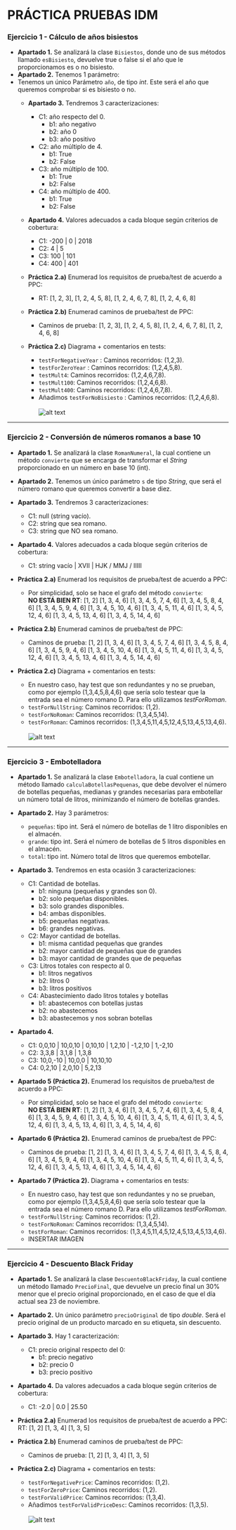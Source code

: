 # PRÁCTICA PRUEBAS IDM

### Ejercicio 1 - Cálculo de años bisiestos
  * **Apartado 1.** Se analizará la clase `Bisiestos`, donde uno de sus métodos llamado `esBisiesto`, devuelve true o false si el año que le proporcionamos es o no bisiesto.
  * **Apartado 2.** Tenemos 1 parámetro:
* Tenemos un único Parámetro `año`, de tipo *int*. Este será el año que queremos comprobar si es bisiesto o no.
  * **Apartado 3.** Tendremos 3 caracterizaciones:
    * C1: año respecto del 0.
      * b1: año negativo
      * b2: año 0
      * b3: año positivo
    * C2: año múltiplo de 4.
      * b1: True
      * b2: False
    * C3: año múltiplo de 100.
      * b1: True
      * b2: False
    * C4: año múltiplo de 400.
      * b1: True
      * b2: False

  * **Apartado 4.** Valores adecuados a cada bloque según criterios de cobertura:
    * C1: -200 | 0 | 2018
    * C2: 4 | 5
    * C3: 100 | 101
    * C4: 400 | 401
  * **Práctica 2.a)** Enumerad los requisitos de prueba/test de acuerdo a PPC:  
    * RT: [1, 2, 3], [1, 2, 4, 5, 8], [1, 2, 4, 6, 7, 8], [1, 2, 4, 6, 8]

  * **Práctica 2.b)** Enumerad caminos de prueba/test de PPC:
    * Caminos de prueba: [1, 2, 3], [1, 2, 4, 5, 8], [1, 2, 4, 6, 7, 8], [1, 2, 4, 6, 8]

  * **Práctica 2.c)** Diagrama + comentarios en tests:
    * `testForNegativeYear` : Caminos recorridos: (1,2,3).
    * `testForZeroYear` : Caminos recorridos: (1,2,4,5,8).
    * `testMult4`: Caminos recorridos: (1,2,4,6,7,8).
	 * `testMult100`: Caminos recorridos: (1,2,4,6,8).
	 * `testMult400`: Caminos recorridos: (1,2,4,6,7,8).
    * Añadimos `testForNoBisiesto` : Caminos recorridos: (1,2,4,6,8).
    <br><br> ![alt text](/Bisiestos/GrafoBisiestos-v2.png "Grafo Bisiestos")


---

### Ejercicio 2 - Conversión de números romanos a base 10
  * **Apartado 1.** Se analizará la clase `RomanNumeral`, la cual contiene un método `convierte` que se encarga de transformar el *String* proporcionado en un número en base 10 (int).

  * **Apartado 2.** Tenemos un único parámetro `s` de tipo *String*, que será el número romano que queremos convertir a base diez.

  * **Apartado 3.** Tendremos 3 caracterizaciones:
    * C1: null (string vacío).
    * C2: string que sea romano.
    * C3: string que NO sea romano.

  * **Apartado 4.** Valores adecuados a cada bloque según criterios de cobertura:
    * C1: string vacío | XVII | HJK / MMJ / IIIII

  * **Práctica 2.a)** Enumerad los requisitos de prueba/test de acuerdo a PPC:  
    * Por simplicidad, solo se hace el grafo del método `convierte`:  
      **NO ESTÁ BIEN RT**: [1, 2] [1, 3, 4, 6] [1, 3, 4, 5, 7, 4, 6] [1, 3, 4, 5, 8, 4, 6] [1, 3, 4, 5, 9, 4, 6] [1, 3, 4, 5, 10, 4, 6] [1, 3, 4, 5, 11, 4, 6] [1, 3, 4, 5, 12, 4, 6] [1, 3, 4, 5, 13, 4, 6] [1, 3, 4, 5, 14, 4, 6]

  * **Práctica 2.b)** Enumerad caminos de prueba/test de PPC:
    * Caminos de prueba: [1, 2] [1, 3, 4, 6] [1, 3, 4, 5, 7, 4, 6] [1, 3, 4, 5, 8, 4, 6] [1, 3, 4, 5, 9, 4, 6] [1, 3, 4, 5, 10, 4, 6]
      [1, 3, 4, 5, 11, 4, 6] [1, 3, 4, 5, 12, 4, 6] [1, 3, 4, 5, 13, 4, 6] [1, 3, 4, 5, 14, 4, 6]

  * **Práctica 2.c)** Diagrama + comentarios en tests:
    * En nuestro caso, hay test que son redundantes y no se prueban, como por ejemplo (1,3,4,5,8,4,6) que sería solo testear que la
      entrada sea el número romano D. Para ello utilizamos *testForRoman*.
    * `testForNullString`: Caminos recorridos: (1,2).
    * `testForNoRoman`: Caminos recorridos: (1,3,4,5,14).
    * `testForRoman`: Caminos recorridos: (1,3,4,5,11,4,5,12,4,5,13,4,5,13,4,6).
    <br><br> ![alt text](/Romanos/GrafoRomanos.png "Grafo Romanos")


---

### Ejercicio 3 - Embotelladora
  * **Apartado 1.** Se analizará la clase `Embotelladora`, la cual contiene un método llamado `calculaBotellasPequenas`, que debe devolver el número de botellas pequeñas, medianas y grandes necesarias para embotellar un número total de litros, minimizando el número de botellas grandes.

  * **Apartado 2.** Hay 3 parámetros:
    * `pequeñas`: tipo int. Será el número de botellas de 1 litro disponibles en el almacén.
    * `grande`: tipo int. Será el número de botellas de 5 litros disponibles en el almacén.
    * `total`: tipo int. Número total de litros que queremos embotellar.

  * **Apartado 3.**  Tendremos en esta ocasión 3 caracterizaciones:
    * C1: Cantidad de botellas.
      * b1: ninguna (pequeñas y grandes son 0).
      * b2: solo pequeñas disponibles.
      * b3: solo grandes disponibles.
      * b4: ambas disponibles.
      * b5: pequeñas negativas.
      * b6: grandes negativas.
    * C2: Mayor cantidad de botellas.
      * b1: misma cantidad pequeñas que grandes
      * b2: mayor cantidad de pequeñas que de grandes
      * b3: mayor cantidad de grandes que de pequeñas
    * C3: Litros totales con respecto al 0.
      * b1: litros negativos
      * b2: litros 0
      * b3: litros positivos
    * C4: Abastecimiento dado litros totales y botellas
      * b1: abastecemos con botellas justas
      * b2: no abastecemos
      * b3: abastecemos y nos sobran botellas

  * **Apartado 4.**
    * C1: 0,0,10 | 10,0,10 | 0,10,10 | 1,2,10 | -1,2,10 | 1,-2,10
    * C2: 3,3,8 | 3,1,8 | 1,3,8
    * C3: 10,0,-10 | 10,0,0 | 10,10,10
    * C4: 0,2,10 | 2,0,10 | 5,2,13

  * **Apartado 5 (Práctica 2).** Enumerad los requisitos de prueba/test de acuerdo a PPC:  
    * Por simplicidad, solo se hace el grafo del método `convierte`:  
      **NO ESTÁ BIEN RT**: [1, 2] [1, 3, 4, 6] [1, 3, 4, 5, 7, 4, 6] [1, 3, 4, 5, 8, 4, 6] [1, 3, 4, 5, 9, 4, 6] [1, 3, 4, 5, 10, 4, 6] [1, 3, 4, 5, 11, 4, 6] [1, 3, 4, 5, 12, 4, 6] [1, 3, 4, 5, 13, 4, 6] [1, 3, 4, 5, 14, 4, 6]

  * **Apartado 6 (Práctica 2).** Enumerad caminos de prueba/test de PPC:
    * Caminos de prueba: [1, 2] [1, 3, 4, 6] [1, 3, 4, 5, 7, 4, 6] [1, 3, 4, 5, 8, 4, 6] [1, 3, 4, 5, 9, 4, 6] [1, 3, 4, 5, 10, 4, 6]
      [1, 3, 4, 5, 11, 4, 6] [1, 3, 4, 5, 12, 4, 6] [1, 3, 4, 5, 13, 4, 6] [1, 3, 4, 5, 14, 4, 6]

  * **Apartado 7 (Práctica 2).** Diagrama + comentarios en tests:
    * En nuestro caso, hay test que son redundantes y no se prueban, como por ejemplo (1,3,4,5,8,4,6) que sería solo testear que la
      entrada sea el número romano D. Para ello utilizamos *testForRoman*.
    * `testForNullString`: Caminos recorridos: (1,2).
    * `testForNoRoman`: Caminos recorridos: (1,3,4,5,14).
    * `testForRoman`: Caminos recorridos: (1,3,4,5,11,4,5,12,4,5,13,4,5,13,4,6).
    * INSERTAR IMAGEN

---

### Ejercicio 4 - Descuento Black Friday
  * **Apartado 1.** Se analizará la clase `DescuentoBlackFriday`, la cual contiene un método llamado `PrecioFinal`, que devuelve un precio final un 30% menor que el precio original proporcionado, en el caso de que el día actual sea 23 de noviembre.

  * **Apartado 2.** Un único parámetro `precioOriginal` de tipo *double*. Será el precio original de un producto marcado en su etiqueta, sin descuento.

  * **Apartado 3.** Hay 1 caracterización:
    * C1: precio original respecto del 0:
      * b1: precio negativo
      * b2: precio 0
      * b3: precio positivo

  * **Apartado 4.** Da valores adecuados a cada bloque según criterios de cobertura:
    * C1: -2.0 | 0.0 | 25.50

  * **Práctica 2.a)** Enumerad los requisitos de prueba/test de acuerdo a PPC:    
      RT: [1, 2] [1, 3, 4] [1, 3, 5]

  * **Práctica 2.b)** Enumerad caminos de prueba/test de PPC:
    * Caminos de prueba: [1, 2] [1, 3, 4] [1, 3, 5]

  * **Práctica 2.c)** Diagrama + comentarios en tests:
    * `testForNegativePrice`: Caminos recorridos: (1,2).
    * `testForZeroPrice`: Caminos recorridos: (1,2).
    * `testForValidPrice`: Caminos recorridos: (1,3,4).
    * Añadimos `testForValidPriceDesc`: Caminos recorridos: (1,3,5).
      <br><br> ![alt text](/BlackFriday/GrafoBlackFriday.png "Grafo Black Friday")
